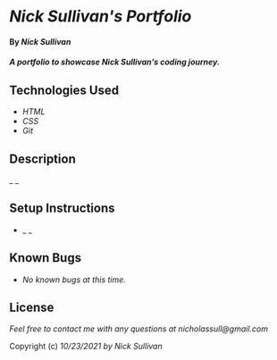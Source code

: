 # _Nick Sullivan's Portfolio_

#### By _**Nick Sullivan**_

#### _A portfolio to showcase Nick Sullivan's coding journey._

## Technologies Used

* _HTML_
* _CSS_
* _Git_

## Description

_ _

## Setup Instructions

* _ _

## Known Bugs

* _No known bugs at this time._

## License

_Feel free to contact me with any questions at nicholassull@gmail.com_

Copyright (c) _10/23/2021_ _by Nick Sullivan_